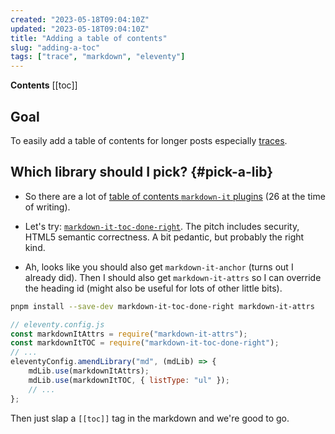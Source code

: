 ```yaml
---
created: "2023-05-18T09:04:10Z"
updated: "2023-05-18T09:04:10Z"
title: "Adding a table of contents"
slug: "adding-a-toc"
tags: ["trace", "markdown", "eleventy"]
---
```


**Contents**
[[toc]]

## Goal

To easily add a table of contents for longer posts especially [traces](/blog/tag/trace/).

## Which library should I pick? {#pick-a-lib}

- So there are a lot of [table of contents `markdown-it` plugins](https://www.npmjs.com/search?q=table%20of%20contents%20markdown-it) (26 at the time of writing).

- Let's try: [`markdown-it-toc-done-right`](https://github.com/GerHobbelt/markdown-it-toc-done-right). The pitch includes security, HTML5 semantic correctness. A bit pedantic, but probably the right kind.

- Ah, looks like you should also get `markdown-it-anchor` (turns out I already did). Then I should also get `markdown-it-attrs` so I can override the heading id (might also be useful for lots of other little bits).

```bash
pnpm install --save-dev markdown-it-toc-done-right markdown-it-attrs
```

```js
// eleventy.config.js
const markdownItAttrs = require("markdown-it-attrs");
const markdownItTOC = require("markdown-it-toc-done-right");
// ...
eleventyConfig.amendLibrary("md", (mdLib) => {
    mdLib.use(markdownItAttrs);
    mdLib.use(markdownItTOC, { listType: "ul" });
    // ...
};
```

Then just slap a `[[toc]]` tag in the markdown and we're good to go.

